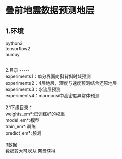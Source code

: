 叠前地震数据预测地层
======

1.环境
------

python3<br>
tensorflow2<br>
numpy<br>

<br>
2.目录
-----


<br>
experiments1：单分界面向斜背斜时域预测<br>
experiments2：4层地层，深度与速度预测结合还原地层<br>
experiments3：水流层预测<br>
experiments4：marmousi中高密度异常体预测<br>

<br>
2.1下级目录：<br>
weights_em*:已训练好的权重<br>
model_em*:模型<br>
train_em*:训练<br>
predict_em*:预测<br>

<br>
3数据
--------


<br>
数据较大可以从   网盘获得
